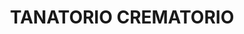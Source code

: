 ---
title: "TANATORIO CREMATORIO"
url: /puente-genil/tanatorio-crematorio/
shop: directores de funerarias
---